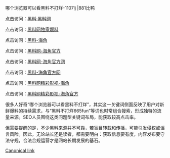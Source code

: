 哪个浏览器可以看黑料不打烊-1107lj |881比鸭

点击访问：<a href="https://heiliaolvzlu3.pages.dev">黑料·黑料网</a>

点击访问：<a href="https://heiliaoyvnrda.pages.dev">黑料网独家爆料</a>

点击访问：<a href="https://heiliaokof3cy.pages.dev">黑料-海角</a>

点击访问：<a href="https://heiliao9wsbg3.pages.dev">黑料网-海角官方</a>

点击访问：<a href="https://heiliaoryrhyu.pages.dev">黑料网-海角官方网</a>

点击访问：<a href="https://heiliaotlyq53.pages.dev">黑料-海角官方网</a>

点击访问：<a href="https://heiliao3gvg9x.pages.dev">黑料网精彩影视-海角</a>

点击访问：<a href="https://heiliaoxfe5rb.pages.dev">黑料网精彩影视-海角官方</a>

很多人好奇“哪个浏览器可以看黑料不打烊”，其实这一关键词侧面反映了用户对新鲜爆料的持续需求，与“黑料不打烊665fun”等词也时常组合搜索，形成独特的流量来源。SEO人员围绕这类问题型关键词布局，能获取较高点击率。

但需要提醒的是，不少黑料来源并不可靠，若盲目转载和传播，可能引发侵权或谣言风险。因此，无论站长还是读者，都需要明白：获取信息要有度，内容发布要守法守规，合法合规运营才是网站长期发展的基石。

[Canonical link]()

